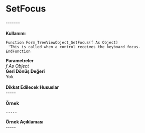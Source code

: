 # SetFocus

\-------\
\
**Kullanımı**

```
Function Form_TreeViewObject_SetFocus(f As Object)
 'This is called when a control receives the keyboard focus.
EndFunction
```

**Parametreler**\
_f As Object_\
**Geri Dönüş Değeri**\
Yok\
\
**Dikkat Edilecek Hususlar**\
\-----\
\
**Örnek**

```
-----
```

**Örnek Açıklaması**\
\-----
